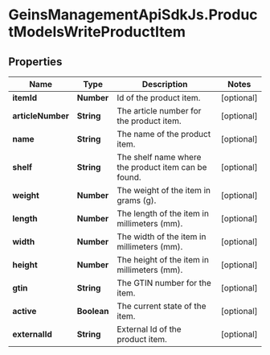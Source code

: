 # GeinsManagementApiSdkJs.ProductModelsWriteProductItem

## Properties

Name | Type | Description | Notes
------------ | ------------- | ------------- | -------------
**itemId** | **Number** | Id of the product item. | [optional] 
**articleNumber** | **String** | The article number for the product item. | [optional] 
**name** | **String** | The name of the product item. | [optional] 
**shelf** | **String** | The shelf name where the product item can be found. | [optional] 
**weight** | **Number** | The weight of the item in grams (g). | [optional] 
**length** | **Number** | The length of the item in millimeters (mm). | [optional] 
**width** | **Number** | The width of the item in millimeters (mm). | [optional] 
**height** | **Number** | The height of the item in millimeters (mm). | [optional] 
**gtin** | **String** | The GTIN number for the item. | [optional] 
**active** | **Boolean** | The current state of the item. | [optional] 
**externalId** | **String** | External Id of the product item. | [optional] 


